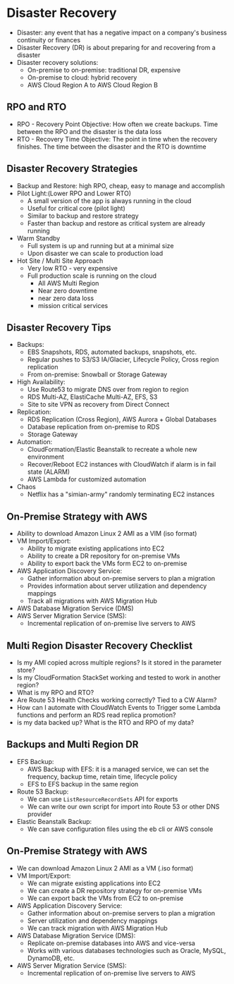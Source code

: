 # Disaster Recovery

- Disaster: any event that has a negative impact on a company's business continuity or finances
- Disaster Recovery (DR) is about preparing for and recovering from a disaster
- Disaster recovery solutions:
  - On-premise to on-premise: traditional DR, expensive
  - On-premise to cloud: hybrid recovery
  - AWS Cloud Region A to AWS Cloud Region B

## RPO and RTO

- RPO - Recovery Point Objective: How often we create backups. Time between the RPO and the disaster is the data loss
- RTO - Recovery Time Objective: The point in time when the recovery finishes. The time between the disaster and the RTO is downtime

## Disaster Recovery Strategies

- Backup and Restore: high RPO, cheap, easy to manage and accomplish
- Pilot Light:(Lower RPO and Lower RTO)
  - A small version of the app is always running in the cloud
  - Useful for critical core (pilot light)
  - Similar to backup and restore strategy
  - Faster than backup and restore as critical system are already running
- Warm Standby
  - Full system is up and running but at a minimal size
  - Upon disaster we can scale to production load
- Hot Site / Multi Site Approach
  - Very low RTO - very expensive
  - Full production scale is running on the cloud
    - All AWS Multi Region
    - Near zero downtime
    - near zero data loss
    - mission critical services

## Disaster Recovery Tips

- Backups:
  - EBS Snapshots, RDS, automated backups, snapshots, etc.
  - Regular pushes to S3/S3 IA/Glacier, Lifecycle Policy, Cross region replication
  - From on-premise: Snowball or Storage Gateway
- High Availability:
  - Use Route53 to migrate DNS over from region to region
  - RDS Multi-AZ, ElastiCache Multi-AZ, EFS, S3
  - Site to site VPN as recovery from Direct Connect
- Replication:
  - RDS Replication (Cross Region), AWS Aurora + Global Databases
  - Database replication from on-premise to RDS
  - Storage Gateway
- Automation:
  - CloudFormation/Elastic Beanstalk to recreate a whole new environment
  - Recover/Reboot EC2 instances with CloudWatch if alarm is in fail state (ALARM)
  - AWS Lambda for customized automation
- Chaos
  - Netflix has a "simian-army" randomly terminating EC2 instances

## On-Premise Strategy with AWS

- Ability to download Amazon Linux 2 AMI as a VIM (iso format)
- VM Import/Export:
  - Ability to migrate existing applications into EC2
  - Ability to create a DR repository for on-premise VMs
  - Ability to export back the VMs form EC2 to on-premise
- AWS Application Discovery Service:
  - Gather information about on-premise servers to plan a migration
  - Provides information about server utilization and dependency mappings
  - Track all migrations with AWS Migration Hub
- AWS Database Migration Service (DMS)
- AWS Server Migration Service (SMS):
  - Incremental replication of on-premise live servers to AWS

## Multi Region Disaster Recovery Checklist

- Is my AMI copied across multiple regions? Is it stored in the parameter store?
- Is my CloudFormation StackSet working and tested to work in another region?
- What is my RPO and RTO?
- Are Route 53 Health Checks working correctly? Tied to a CW Alarm?
- How can I automate with CloudWatch Events to Trigger some Lambda functions and perform an RDS read replica promotion?
- is my data backed up? What is the RTO and RPO of my data?

## Backups and Multi Region DR

- EFS Backup:
  - AWS Backup with EFS: it is a managed service, we can set the frequency, backup time, retain time, lifecycle policy
  - EFS to EFS backup in the same region
- Route 53 Backup:
  - We can use `ListResourceRecordSets` API for exports
  - We can write our own script for import into Route 53 or other DNS provider
- Elastic Beanstalk Backup:
  - We can save configuration files using the eb cli or AWS console

## On-Premise Strategy with AWS

- We can download Amazon Linux 2 AMI as a VM (.iso format)
- VM Import/Export:
  - We can migrate existing applications into EC2
  - We can create a DR repository strategy for on-premise VMs
  - We can export back the VMs from EC2 to on-premise
- AWS Application Discovery Service:
  - Gather information about on-premise servers to plan a migration
  - Server utilization and dependency mappings
  - We can track migration with AWS Migration Hub
- AWS Database Migration Service (DMS):
  - Replicate on-premise databases into AWS and vice-versa
  - Works with various databases technologies such as Oracle, MySQL, DynamoDB, etc.
- AWS Server Migration Service (SMS):
  - Incremental replication of on-premise live servers to AWS
